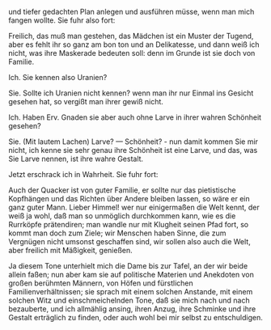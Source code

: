 <a name="85"></a>

und tiefer gedachten Plan anlegen und ausführen müsse,
wenn man mich fangen wollte. Sie fuhr also fort: 

Freilich, das muß man gestehen, das Mädchen ist ein
Muster der Tugend, aber es fehlt ihr so ganz am bon ton
und an Delikatesse, und dann weiß ich nicht, was ihre
Maskerade bedeuten soll: denn im Grunde ist sie doch von
Familie.

Ich. Sie kennen also Uranien?

Sie. Sollte ich Uranien nicht kennen? wenn man
ihr nur Einmal ins Gesicht gesehen hat, so vergißt man
ihrer gewiß nicht.

Ich. Haben Erv. Gnaden sie aber auch ohne Larve in
ihrer wahren Schönheit gesehen?

Sie. (Mit lautem Lachen) Larve? — Schönheit? -
nun damit kommen Sie mir nicht, ich kenne sie sehr genau
ihre Schönheit ist eine Larve, und das, was Sie Larve
nennen, ist ihre wahre Gestalt.

Jetzt erschrack ich in Wahrheit. Sie fuhr fort:

Auch der Quacker ist von guter Familie, er sollte nur
das pietistische Kopfhängen und das Richten über Andere
bleiben lassen, so wäre er ein ganz guter Mann. Lieber
Himmel! wer nur einigermaßen die Welt kennt, der weiß
ja wohl, daß man so unmöglich durchkommen kann, wie
es die Rurrköpfe prätendiren; man wandle nur mit Klugheit 
seinen Pfad fort, so kommt man doch zum Ziele; wir
Menschen haben Sinne, die zum Vergnügen nicht umsonst
geschaffen sind, wir sollen also auch die Welt, aber freilich
mit Mäßigkeit, genießen.

Ja diesem Tone unterhielt mich die Dame bis zur Tafel, 
an der wir beide allein faßen; nun aber kam sie auf
politische Materien und Anekdoten von großen berühmten 
Männern, von Höfen und fürstlichen Familienverhältnissen;
sie sprach mit einem solchen Anstande, mit einem solchen
Witz und einschmeichelnden Tone, daß sie mich nach und
nach bezauberte, und ich allmählig ansing, ihren Anzug,
ihre Schminke und ihre Gestalt erträglich zu finden, oder
auch wohl bei mir selbst zu entschuldigen.

